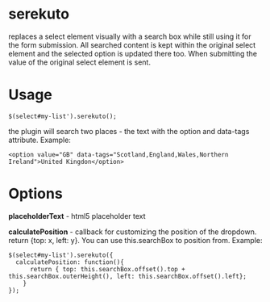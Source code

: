 serekuto
========

replaces a select element visually with a search box while still using it for the form submission. All searched content is kept within the original select element and the selected option is updated there too. When submitting the value of the original select element is sent.

Usage
========

```
$(select#my-list').serekuto();
```

the plugin will search two places - the text with the option and data-tags attribute. Example:

```
<option value="GB" data-tags="Scotland,England,Wales,Northern Ireland">United Kingdon</option>
```

Options
========

**placeholderText** - html5 placeholder text

**calculatePosition** - callback for customizing the position of the dropdown. return {top: x, left: y}. You can use this.searchBox to position from. Example:
```
$(select#my-list').serekuto({
  calculatePosition: function(){
	  return { top: this.searchBox.offset().top + this.searchBox.outerHeight(), left: this.searchBox.offset().left};
	}
});
```

